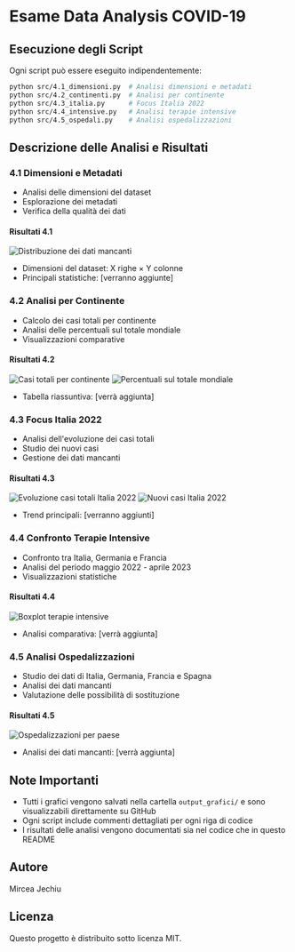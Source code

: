 # Esame Data Analysis COVID-19

## Esecuzione degli Script
Ogni script può essere eseguito indipendentemente:

```bash
python src/4.1_dimensioni.py  # Analisi dimensioni e metadati
python src/4.2_continenti.py  # Analisi per continente
python src/4.3_italia.py      # Focus Italia 2022
python src/4.4_intensive.py   # Analisi terapie intensive
python src/4.5_ospedali.py    # Analisi ospedalizzazioni
```

## Descrizione delle Analisi e Risultati

### 4.1 Dimensioni e Metadati
- Analisi delle dimensioni del dataset
- Esplorazione dei metadati
- Verifica della qualità dei dati

#### Risultati 4.1
![Distribuzione dei dati mancanti](output_grafici/4.1_missing_data.png)
- Dimensioni del dataset: X righe × Y colonne
- Principali statistiche: [verranno aggiunte]

### 4.2 Analisi per Continente
- Calcolo dei casi totali per continente
- Analisi delle percentuali sul totale mondiale
- Visualizzazioni comparative

#### Risultati 4.2
![Casi totali per continente](output_grafici/4.2_total_cases_continent.png)
![Percentuali sul totale mondiale](output_grafici/4.2_percentages_continent.png)
- Tabella riassuntiva: [verrà aggiunta]

### 4.3 Focus Italia 2022
- Analisi dell'evoluzione dei casi totali
- Studio dei nuovi casi
- Gestione dei dati mancanti

#### Risultati 4.3
![Evoluzione casi totali Italia 2022](output_grafici/4.3_italy_total_cases.png)
![Nuovi casi Italia 2022](output_grafici/4.3_italy_new_cases.png)
- Trend principali: [verranno aggiunti]

### 4.4 Confronto Terapie Intensive
- Confronto tra Italia, Germania e Francia
- Analisi del periodo maggio 2022 - aprile 2023
- Visualizzazioni statistiche

#### Risultati 4.4
![Boxplot terapie intensive](output_grafici/4.4_icu_boxplot.png)
- Analisi comparativa: [verrà aggiunta]

### 4.5 Analisi Ospedalizzazioni
- Studio dei dati di Italia, Germania, Francia e Spagna
- Analisi dei dati mancanti
- Valutazione delle possibilità di sostituzione

#### Risultati 4.5
![Ospedalizzazioni per paese](output_grafici/4.5_hospitalizations.png)
- Analisi dei dati mancanti: [verrà aggiunta]

## Note Importanti
- Tutti i grafici vengono salvati nella cartella `output_grafici/` e sono visualizzabili direttamente su GitHub
- Ogni script include commenti dettagliati per ogni riga di codice
- I risultati delle analisi vengono documentati sia nel codice che in questo README

## Autore
Mircea Jechiu

## Licenza
Questo progetto è distribuito sotto licenza MIT. 